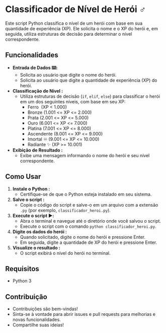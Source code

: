 # Classificador de Nível de Herói ‍♂️

Este script Python classifica o nível de um herói com base em sua quantidade de experiência (XP). Ele solicita o nome e o XP do herói e, em seguida, utiliza estruturas de decisão para determinar o nível correspondente.

## Funcionalidades

* **Entrada de Dados ⌨️:**
    * Solicita ao usuário que digite o nome do herói.
    * Solicita ao usuário que digite a quantidade de experiência (XP) do herói.
* **Classificação de Nível :**
    * Utiliza estruturas de decisão (`if`, `elif`, `else`) para classificar o herói em um dos seguintes níveis, com base em seu XP:
        * Ferro ️ (XP < 1.000)
        * Bronze  (1.001 <= XP <= 2.000)
        * Prata  (2.001 <= XP <= 5.000)
        * Ouro  (6.001 <= XP <= 7.000)
        * Platina  (7.001 <= XP <= 8.000)
        * Ascendente  (8.001 <= XP <= 9.000)
        * Imortal ♾️ (9.001 <= XP <= 10.000)
        * Radiante ✨ (XP >= 10.001)
* **Exibição de Resultado :**
    * Exibe uma mensagem informando o nome do herói e seu nível correspondente.

## Como Usar

1.  **Instale o Python :**
    * Certifique-se de que o Python esteja instalado em seu sistema.
2.  **Salve o script :**
    * Copie o código do script e salve-o em um arquivo com a extensão `.py` (por exemplo, `classificador_heroi.py`).
3.  **Execute o script ▶️:**
    * Abra o terminal e navegue até o diretório onde você salvou o script.
    * Execute o script com o comando `python classificador_heroi.py`.
4.  **Digite os dados do herói :**
    * Quando solicitado, digite o nome do herói e pressione Enter.
    * Em seguida, digite a quantidade de XP do herói e pressione Enter.
5.  **Visualize o resultado :**
    * O script exibirá o nível do herói no terminal.

## Requisitos

* Python 3

## Contribuição

* Contribuições são bem-vindas!
* Sinta-se à vontade para abrir issues e pull requests para melhorias e novas funcionalidades.
* Compartilhe suas ideias! 
